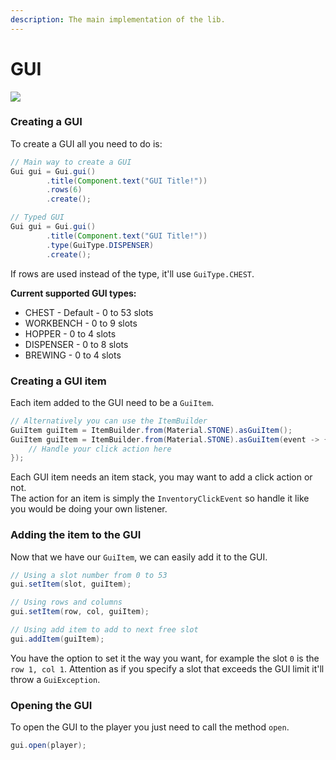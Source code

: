 ```yaml
---
description: The main implementation of the lib.
---
```


# GUI

![](../../.gitbook/assets/screenshot_8.png)

### Creating a GUI

To create a GUI all you need to do is:

```java
// Main way to create a GUI
Gui gui = Gui.gui()
        .title(Component.text("GUI Title!"))
        .rows(6)
        .create();

// Typed GUI
Gui gui = Gui.gui()
        .title(Component.text("GUI Title!"))
        .type(GuiType.DISPENSER)
        .create();
```

If rows are used instead of the type, it'll use `GuiType.CHEST`.

**Current supported GUI types:**

* CHEST - Default - 0 to 53 slots
* WORKBENCH - 0 to 9 slots
* HOPPER - 0 to 4 slots
* DISPENSER - 0 to 8 slots
* BREWING - 0 to 4 slots

### Creating a GUI item

Each item added to the GUI need to be a `GuiItem`.

```java
// Alternatively you can use the ItemBuilder
GuiItem guiItem = ItemBuilder.from(Material.STONE).asGuiItem();
GuiItem guiItem = ItemBuilder.from(Material.STONE).asGuiItem(event -> {
    // Handle your click action here
});
```

Each GUI item needs an item stack, you may want to add a click action or not.  
The action for an item is simply the `InventoryClickEvent` so handle it like you would be doing your own listener.

### Adding the item to the GUI

Now that we have our `GuiItem`, we can easily add it to the GUI.

```java
// Using a slot number from 0 to 53
gui.setItem(slot, guiItem);

// Using rows and columns
gui.setItem(row, col, guiItem);

// Using add item to add to next free slot
gui.addItem(guiItem);
```

You have the option to set it the way you want, for example the slot `0` is the `row 1, col 1`. Attention as if you specify a slot that exceeds the GUI limit it'll throw a `GuiException`.

### Opening the GUI

To open the GUI to the player you just need to call the method `open`.

```java
gui.open(player);
```

